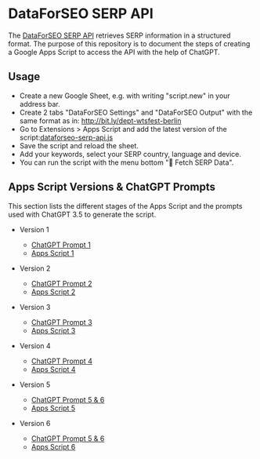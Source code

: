 # DataForSEO SERP API
The [DataForSEO SERP API](https://docs.dataforseo.com/v3/serp/overview/) retrieves SERP information in a structured format. The purpose of this repository is to document the steps of creating a Google Apps Script to access the API with the help of ChatGPT.

## Usage
* Create a new Google Sheet, e.g. with writing "script.new" in your address bar.
* Create 2 tabs "DataForSEO Settings" and "DataForSEO Output" with the same format as in: http://bit.ly/dept-wtsfest-berlin
* Go to Extensions > Apps Script and add the latest version of the script:[dataforseo-serp-api.js](https://github.com/johanna-maier/dataforseo-serp-api/blob/main/dataforseo-serp-api.js)
* Save the script and reload the sheet.
* Add your keywords, select your SERP country, language and device.
* You can run the script with the menu bottom "🚀 Fetch SERP Data".

## Apps Script Versions & ChatGPT Prompts
This section lists the different stages of the Apps Script and the prompts used with ChatGPT 3.5 to generate the script.

* Version 1
  * [ChatGPT Prompt 1](https://chatgpt.com/share/2eed3664-1ed0-4b16-b566-4fe796fcc818)
  * [Apps Script 1](https://github.com/johanna-maier/dataforseo-serp-api/commit/564b14de42d6bf8979bd50359b07737e6c8da81f)

* Version 2
  * [ChatGPT Prompt 2](https://chatgpt.com/share/2eed3664-1ed0-4b16-b566-4fe796fcc818)
  * [Apps Script 2](https://github.com/johanna-maier/dataforseo-serp-api/commit/ec8b8511aee641b6c3fb2983e248609ab1413930)

* Version 3
  * [ChatGPT Prompt 3](https://chatgpt.com/share/2eed3664-1ed0-4b16-b566-4fe796fcc818)
  * [Apps Script 3](https://github.com/johanna-maier/dataforseo-serp-api/commit/59915861e9a054ed44549d700562c8207dd5b29f)

* Version 4
  * [ChatGPT Prompt 4](https://chatgpt.com/share/2eed3664-1ed0-4b16-b566-4fe796fcc818)
  * [Apps Script 4](https://github.com/johanna-maier/dataforseo-serp-api/commit/87b3c2e75d2351e404b969329c4c34ea1ed702d4)

* Version 5
  * [ChatGPT Prompt 5 & 6](https://chatgpt.com/share/2eed3664-1ed0-4b16-b566-4fe796fcc818)
  * [Apps Script 5](https://github.com/johanna-maier/dataforseo-serp-api/commit/e783992de73bb557aaae046596ac0d42c1cdd8a5)

* Version 6
  * [ChatGPT Prompt 5 & 6](https://chatgpt.com/share/2eed3664-1ed0-4b16-b566-4fe796fcc818)
  * [Apps Script 6]()
